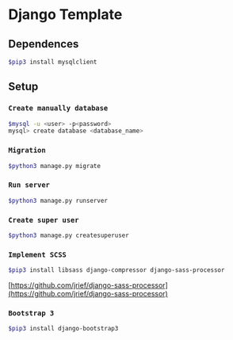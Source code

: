 Django Template
===============

Dependences
-----------

```bash
$pip3 install mysqlclient
```

Setup
-----

### `Create manually database`
```bash
$mysql -u <user> -p<password>
mysql> create database <database_name>
```

### `Migration`
```bash
$python3 manage.py migrate
```

### `Run server`
```bash
$python3 manage.py runserver
```

### `Create super user`
```bash
$python3 manage.py createsuperuser
```

### `Implement SCSS`
```bash
$pip3 install libsass django-compressor django-sass-processor
```
[https://github.com/jrief/django-sass-processor](https://github.com/jrief/django-sass-processor)

### `Bootstrap 3`
```bash
$pip3 install django-bootstrap3
```